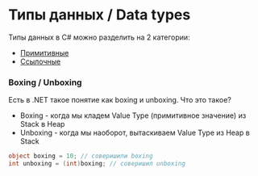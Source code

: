 # Типы данных / Data types

Типы данных в C# можно разделить на 2 категории:
- [Примитивные](primitive.md)
- [Ссылочные](reference.md)

### Boxing / Unboxing
Есть в .NET такое понятие как boxing и unboxing. Что это такое?
- Boxing - когда мы кладем Value Type (примитивное значение) из Stack в Heap
- Unboxing - когда мы наоборот, вытаскиваем Value Type из Heap в Stack

```C#
object boxing = 10; // соверишили boxing
int unboxing = (int)boxing; // соверишил unboxing
```